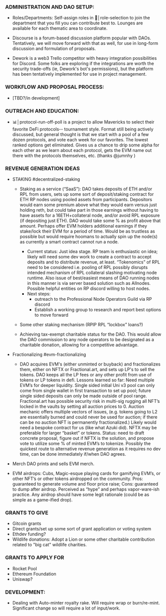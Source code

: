 ### ADMINISTRATION AND DAO SETUP: 

- Roles/Departments: Self-assign roles in 🙋│role-selection to join the department that you fill you can contribute best to. Lounges are available for each thematic area to coordinate. 

 - Discourse is a forum-based discussion platform popular with DAOs. Tentatively, we will move forward with that as well, for use in long-form discussion and formulation of proposals. 

- Dework is a web3 Trello competitor with heavy integration possibilities for Discord. Some folks are exploring if the integrations are worth the security trade-offs (ie, Dework's bot's permissions), but the platform has been tentatively implemented for use in project management.

### WORKFLOW AND PROPOSAL PROCESS:
- [TBD?/in development]

### OUTREACH AND EDUCATION:

 - 📊│protocol-run-off-poll is a project to allow Mavericks to select their favorite DeFi protocols-- tournament style. Format still being actively discussed, but general thought is that we start with a pool of a few dozen protocols, and vote each week for our favorites. The lowest ranked options get eliminated. Gives us a chance to drip some alpha for each other as we learn about each protocol, gets the EVM name out there with the protocols themselves, etc.
(thanks @jumnhy )


### REVENUE GENERATION IDEAS

- STAKING #decentralized-staking
  - Staking as a service (“SaaS”): DAO takes deposits of ETH and/or RPL from users, sets up some sort of deposit/staking contract for ETH RP nodes using pooled assets from participants. Depositors would earn some premium above what they would earn versus just holding reth, but could take part in those earnings without having to have assets for a 16ETH+collateral node, and/or avoid RPL exposure (if depositing just ETH). DAO would take some % as profit above that amount. Perhaps offer EVM holders additional earnings if they stake/lock their EVM for a period of time. Would be as trustless as possible but would require hoomans to actually spin up the node(s) as currently a smart contract cannot run a node.
    - Current status: Just idea stage. RP team is enthusiastic on idea; likely will need some dev work to create a contract to accept deposits and to distribute revenue, at least. “Tokenomics” of RPL need to be considered i.e. pooling of RPL possibly disrupts intended mechanism of RPL collateral slashing motivating node runtime. Also issue of best/easiest means of DAO running nodes in this manner is via server based solution such as Allnodes. Possible helpful entities on RP discord willing to host nodes.
    - Next steps: 
      - outreach to the Professional Node Operators Guild via RP discord
      - Establish a working group to research and report best options to move forward

  - Some other staking mechanism (RPIP RPL “lockbox” loans?)
  - Achieving tax-exempt charitable status for the DAO. This would allow the DAO commission to any node operators to be designated as a charitable donation, allowing for a competitive advantage.


- Fractionalizing #evm-fractionalizing
  - DAO acquires EVM's (either unminted or buyback) and fractionalizes them, either on NFTX or Fractional.art, and sets up LP's to sell the tokens. DAO keeps all the LP fees or any other profit from use of tokens or LP tokens in defi.
Lessons learned so far: Need multiple EVM’s for deeper liquidity. Single sided initial Uni v3 pool can only come from single wallet in first transaction to set up pool; future single sided deposits can only be made outside of pool range. Fractional.art has possible security risk in multi-sig rugging all NFT’s locked in the vaults by setting all auction prices to 0. Auction mechanic offers multiple vectors of issues, (e.g. tokens going to L2 are essentially burned and could never be used for auction; if there can be no auction NFT is permanently fractionalized.) Likely would need a bespoke contract for us (like what Azuki did). NFTX may be preferable for larger “basket” or tokens. 
Status: need to draft concrete proposal, figure out if NFTX is the solution, and propose vote to utilize some % of minted EVM’s to tokenize. Possibly the quickest route to alternative revenue generation as it requires no dev time, can be done immediately if/when DAO agrees. 

- Merch
DAO prints and sells EVM merch. 

- EVM airdrops: Cubs, Magic-esque playing cards for gamifying EVM’s, or other NFT’s or other tokens airdropped on the community. Pros: guaranteed to generate volume and floor price raise; Cons: guaranteed to dump after airdrop. Perceived as “hype” and perhaps vapor-ware-ish practice. Any airdrop should have some legit rationale (could be as simple as a game-ified drop).

### GRANTS TO GIVE

- Gitcoin grants
- Direct grants/set up some sort of grant application or voting system
- Ethdev funding?
- Wildlife donations: Adopt a Lion or some other charitable contribution related to "big cat" wildlife charities.


### GRANTS TO APPLY FOR
- Rocket Pool
- Ethereum Foundation
- Uniswap?

### DEVELOPMENT:

- Dealing with Auto-minter royalty rake. Will require wrap or burn/re-mint. Significant change so will require a lot of input/work.
